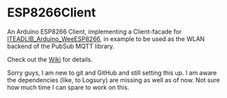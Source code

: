 # ESP8266Client

An Arduino ESP8266 Client, implementing a Client-facade for [ITEADLIB_Arduino_WeeESP8266](https://github.com/itead/ITEADLIB_Arduino_WeeESP8266), in example to be used as the WLAN backend of the PubSub MQTT library.

Check out the [Wiki](https://github.com/ctreber/ESP8266Client/wiki) for details.

Sorry guys, I am new to git and GitHub and still setting this up. I am aware the dependencies (like, to Logsury) are missing as well as of now. Not sure how much time I can spare to work on this.
